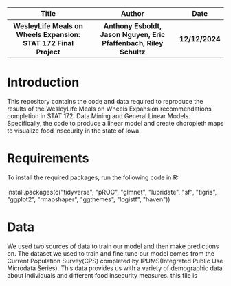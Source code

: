 <table>
  <tr>
    <th>Title</th>
    <th>Author</th>
    <th>Date</th>
  </tr>
  <tr>
    <th>WesleyLife Meals on Wheels Expansion: STAT 172 Final Project</th>
    <th>Anthony Esboldt, Jason Nguyen, Eric Pfaffenbach, Riley Schultz</th>
    <th>12/12/2024</th>
  </tr>
</table>
<h1>Introduction</h1>
<p>This repository contains the code and data required to reproduce the results of the WesleyLife Meals on Wheels Expansion recommendations completion in STAT 172: Data Mining and General Linear Models. Specifically, the code to produce a linear model and create choropleth maps to visualize food insecurity in the state of Iowa.</p>
<h1>Requirements</h1>
<p>To install the required packages, run the following code in R:<br>
<br>
install.packages(c("tidyverse", "pROC", "glmnet", "lubridate", "sf", "tigris", "ggplot2", "rmapshaper", "ggthemes", "logistf", "haven"))</p>

<h1>Data</h1>
<p>We used two sources of data to train our model and then make predictions on. The dataset we used to train and fine tune our model comes from the Current Population Survey(CPS) completed by IPUMS(Integrated Public Use Microdata Series). This data provides us with a variety of demographic data about individuals and different food insecurity measures. this file is </p>
